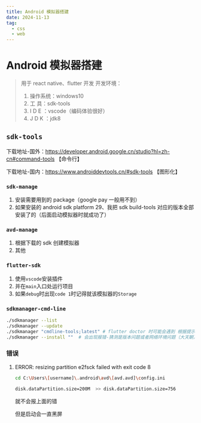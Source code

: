 ```yaml
---
title: Android 模拟器搭建
date: 2024-11-13
tag:
  - css
  - web
---
```


# Android 模拟器搭建

> 用于 react native、flutter 开发
> 开发环境：
>
> 1.  操作系统：windows10
> 2.  工 具：sdk-tools
> 3.  I D E ：vscode（编码体验很好）
> 4.  J D K ：jdk8

## `sdk-tools`

下载地址-国外：https://developer.android.google.cn/studio?hl=zh-cn#command-tools 【命令行】

下载地址-国内：https://www.androiddevtools.cn/#sdk-tools 【图形化】

### `sdk-manage`

1. 安装需要用到的 package（google pay 一般用不到）
2. 如果安装的 android sdk platform 29、我把 sdk build-tools 对应的版本全部安装了的（后面启动模拟器时就成功了）

### `avd-manage`

1. 根据下载的 sdk 创建模拟器
2. 其他

### `flutter-sdk`

1. 使用`vscode`安装插件
2. 并在`main`入口处运行项目
3. 如果`debug`时出现`code 1`时记得就该模拟器的`Storage`

### `sdkmanager-cmd-line`

```sh
./sdkmanager --list
./sdkmanager --update
./sdkmanager "cmdline-tools;latest" # flutter doctor 时可能会遇到 根据提示 不要带--install执行就ok
./sdkmanager --install ""  # 会出现报错-猜测是版本问题或者网络环境问题（大天朝）
```

### 错误

1.  ERROR: resizing partition e2fsck failed with exit code 8

    ```sh
    cd C:\Users\[username]\.android\avd\[avd.avd]\config.ini

    disk.dataPartition.size=200M  >> disk.dataPartition.size=756
    ```

    就不会报上面的错

    但是启动会一直黑屏
